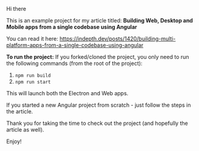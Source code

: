 Hi there

This is an example project for my article titled: **Building Web, Desktop and Mobile apps from a single codebase using Angular**

You can read it here: https://indepth.dev/posts/1420/building-multi-platform-apps-from-a-single-codebase-using-angular

**To run the project:**
If you forked/cloned the project, you only need to run the following commands (from the root of the project):

1. `npm run build`
2. `npm run start`

This will launch both the Electron and Web apps.

If you started a new Angular project from scratch - just follow the steps in the article.

Thank you for taking the time to check out the project (and hopefully the article as well).

Enjoy!
